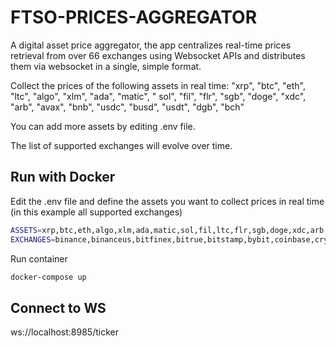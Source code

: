 # FTSO-PRICES-AGGREGATOR

A digital asset price aggregator, the app centralizes real-time prices retrieval from over 66 exchanges using Websocket APIs and distributes them via websocket in a single, simple format.

Collect the prices of the following assets in real time: "xrp", "btc", "eth", "ltc", "algo", "xlm", "ada", "matic", "
sol", "fil", "flr", "sgb", "doge", "xdc", "arb", "avax", "bnb", "usdc", "busd", "usdt", "dgb", "bch"

You can add more assets by editing .env file.

The list of supported exchanges will evolve over time.

## Run with Docker

Edit the .env file and define the assets you want to collect prices in real time (in this example all supported
exchanges)

```sh
ASSETS=xrp,btc,eth,algo,xlm,ada,matic,sol,fil,ltc,flr,sgb,doge,xdc,arb,avax,bnb,usdc,busd,usdt,dgb,bch
EXCHANGES=binance,binanceus,bitfinex,bitrue,bitstamp,bybit,coinbase,crypto,digifinex,fmfw,gateio,hitbtc,huobi,kraken,kucoin,lbank,mexc,okex,upbit,btcex,bitmart,bitget,coinex,xt,whitebit,toobit,pionex,btse,gemini,bitforex,bingx,p2b,digifinex,kucoin,gemini,cexio,bitmake,hotcoin,coinw,deepcoin,pointpay,orangex,biconomy,cointr,bitvenus,tapbit,hashkey,bequant,bigone,ascendex,exmo,cpatex,bydfi,emirex,delta,poloniex,latoken,bit2me,nonkyc,trubit,bluebit,citex,ace,bitso,blofin,bitpanda,coinsbit,coinstore,famex,batonex,websea
```

Run container

```sh
docker-compose up
```

## Connect to WS

ws://localhost:8985/ticker



